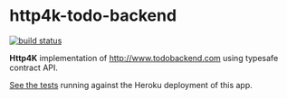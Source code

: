 # http4k-todo-backend

[![build status](https://travis-ci.org/http4k/http4k-contract-todo-backend.svg?branch=master)](https://travis-ci.org/http4k/http4k-contract-todo-backend.svg?branch=master)

**Http4K** implementation of http://www.todobackend.com using typesafe contract API.

[See the tests](http://www.todobackend.com/specs/index.html?https://http4k-contract-todo-backend.herokuapp.com) running against the Heroku deployment of this app.


